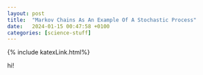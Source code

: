 ```yaml
---
layout: post
title:  "Markov Chains As An Example Of A Stochastic Process"
date:   2024-01-15 00:47:58 +0100
categories: [science-stuff]
---
```

{% include katexLink.html%}

hi!